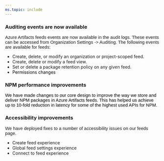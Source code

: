 ```yaml
---
ms.topic: include
---
```

### Auditing events are now available

<div><p style="margin:0in 0in 0.0001pt;font-size:11pt;font-family:Calibri, sans-serif;">Azure Artifacts feeds events are now available in the audit
logs. These events can be accessed from Organization Settings -&gt; Auditing.
The following events are available for feeds:</p><ul style="margin-bottom:0in;"><li>Create, delete, or modify an organization or
project-scoped feed.</li><li>Create, delete or modify a feed view.</li><li>Set or delete a package retention policy on any
given feed.</li><li><span style="color:black;">Permissions changes</span></li></ul></div>

    
### NPM performance improvements

<div><p style="margin:0in 0in 0.0001pt;font-size:11pt;font-family:Calibri, sans-serif;"><span style="color:black;">We have made changes to our core
design to improve the way we store and deliver NPM packages in Azure Artifacts
feeds. This has helped us achieve up to 10-fold reduction in latency for some
of the highest used APIs for NPM.</span></p></div>

    
### Accessibility improvements

<div><p style="margin:0in 0in 0.0001pt;font-size:11pt;font-family:Calibri, sans-serif;">We have deployed fixes to a number of accessibility issues
on our feeds page. </p><ul style="margin-bottom:0in;"><li>Create feed experience</li><li>Global feed settings experience</li><li>Connect to feed experience</li></ul><br></div>

    